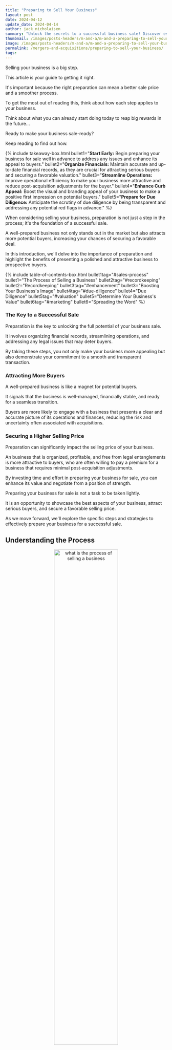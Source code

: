 ```yaml
---
title: "Preparing to Sell Your Business"
layout: post
date: 2024-04-12
update_date: 2024-04-14
author: jack_nicholaisen
summary: "Unlock the secrets to a successful business sale! Discover essential tips for preparation, valuation, and marketing. Read now to maximize your sale!"
thumbnail: /images/posts-headers/m-and-a/m-and-a-preparing-to-sell-your-business-header.png
image: /images/posts-headers/m-and-a/m-and-a-preparing-to-sell-your-business-header.png
permalink: /mergers-and-acquisitions/preparing-to-sell-your-business/
tags: 
---
```


Selling your business is a big step. 

This article is your guide to getting it right. 

It's important because the right preparation can mean a better sale price and a smoother process. 

To get the most out of reading this, think about how each step applies to your business. 

Think about what you can already start doing today to reap big rewards in the future...

Ready to make your business sale-ready? 

Keep reading to find out how.

{% include takeaway-box.html bullet1="<b>Start Early:</b> Begin preparing your business for sale well in advance to address any issues and enhance its appeal to buyers." bullet2="<b>Organize Financials:</b> Maintain accurate and up-to-date financial records, as they are crucial for attracting serious buyers and securing a favorable valuation." bullet3="<b>Streamline Operations:</b> Improve operational efficiency to make your business more attractive and reduce post-acquisition adjustments for the buyer." bullet4="<b>Enhance Curb Appeal:</b> Boost the visual and branding appeal of your business to make a positive first impression on potential buyers." bullet5="<b>Prepare for Due Diligence:</b> Anticipate the scrutiny of due diligence by being transparent and addressing any potential red flags in advance." %}

When considering selling your business, preparation is not just a step in the process; it's the foundation of a successful sale. 

A well-prepared business not only stands out in the market but also attracts more potential buyers, increasing your chances of securing a favorable deal. 

In this introduction, we'll delve into the importance of preparation and highlight the benefits of presenting a polished and attractive business to prospective buyers.

{% include table-of-contents-box.html bullet1tag="#sales-process" bullet1="The Process of Selling a Business" bullet2tag="#recordkeeping" bullet2="Recordkeeping" bullet3tag="#enhancement" bullet3="Boosting Your Business's Image" bullet4tag="#due-diligence" bullet4="Due Diligence" bullet5tag="#valuation" bullet5="Determine Your Business's Value" bullet6tag="#marketing" bullet6="Spreading the Word" %}

### The Key to a Successful Sale

Preparation is the key to unlocking the full potential of your business sale. 

It involves organizing financial records, streamlining operations, and addressing any legal issues that may deter buyers. 

By taking these steps, you not only make your business more appealing but also demonstrate your commitment to a smooth and transparent transaction.

### Attracting More Buyers

A well-prepared business is like a magnet for potential buyers. 

It signals that the business is well-managed, financially stable, and ready for a seamless transition. 

Buyers are more likely to engage with a business that presents a clear and accurate picture of its operations and finances, reducing the risk and uncertainty often associated with acquisitions.

### Securing a Higher Selling Price

Preparation can significantly impact the selling price of your business. 

An  business that is organized, profitable, and free from legal entanglements is more attractive to buyers, who are often willing to pay a premium for a business that requires minimal post-acquisition adjustments. 

By investing time and effort in preparing your business for sale, you can enhance its value and negotiate from a position of strength.

Preparing your business for sale is not a task to be taken lightly. 
<a id="sales-process"> 

It is an opportunity to showcase the best aspects of your business, attract serious buyers, and secure a favorable selling price. 

As we move forward, we'll explore the specific steps and strategies to effectively prepare your business for a successful sale.

## Understanding the Process

<center>
<img alt="what is the process of selling a business" src="/images/content/lao-tzu-journey.png" title="What are the steps for buying and selling businesses?" style="width: 63%; height: 63%">
</center>

Selling a business is a complex and often emotional journey. 

It's not just about finding a buyer; it's about navigating a series of steps that lead to a <a href="https://www.sba.gov/business-guide/manage-your-business/close-or-sell-your-business" target="_blank">successful transaction</a>. 

In this section, we'll provide an overview of the process and emphasize the importance of setting realistic expectations and timelines.

### The Steps Involved in Selling a Business

**1. Preparation**: 

This initial stage involves getting your business in order, which includes organizing financial records, addressing any legal issues, and making your business as attractive as possible to potential buyers.

**2. Valuation**: 

Determining the worth of your business is crucial. 

This can be done through various methods, such as asset-based, earning value, or market value approaches.

**3. Marketing**: 

Once your business is ready and valued, the next step is to <a href="https://www.bizbuysell.com/learning-center/guide/steps-sell-business/?isncms=1&isncms=1&isncms=1" target="_blank">market it to potential buyers</a>. 

This can be done through business brokers, online marketplaces, or networking within your industry.

**4. Negotiation**: 

When a potential buyer shows interest, the negotiation phase begins. 

This involves discussing terms, price, and other conditions of the sale.

**5. Due Diligence**: 

The buyer will conduct a thorough examination of your business, including its financial performance, legal standing, and operational efficiency.

**6. Closing**: 

If all goes well, the final step is the closing of the sale, where contracts are signed, and the payment is made.

### Setting Realistic Expectations and Timelines

It's important to understand that selling a business takes time. 

On average, the process can take anywhere from six months to a year, or even longer, depending on the complexity and size of the business. 

Setting <a href="https://www.investopedia.com/articles/pf/08/sell-small-business.asp" target="_blank">realistic expectations</a> from the outset can help manage your stress levels and ensure that you don't rush into a deal that isn't in your best interest.

Moreover, being flexible with timelines is crucial. 

Various factors, such as market conditions, buyer availability, and negotiation duration, can impact the overall timeline. 

Patience and a clear understanding of the process can lead to a more successful and satisfying sale.
<a id="recordkeeping"> 

Understanding the process of selling a business is the first step toward a successful transaction. 

By familiarizing yourself with the steps involved and setting realistic expectations, you can navigate the journey with confidence and ultimately achieve a favorable outcome.

## Financial Record-Keeping

<center>
<img alt="what do i need for bookkeeping in business" src="/images/content/accounting.png" title="What records do i need to track in my business?" style="width: 63%; height: 63%">
</center>

When preparing your business for sale, one of the most critical aspects is ensuring your financial records are accurate and up-to-date. 

This section will explore the importance of <a href="https://www.businessinitiative.org/llc/financial-management/" target="_blank">meticulous financial record-keeping</a>, provide tips for organizing key documents, and offer guidance on presenting financial information appealingly to potential buyers.

### The Importance of Accurate Financial Records

Accurate financial records are the backbone of a transparent and trustworthy business sale. 

They provide a clear picture of your business's financial health, which is crucial for attracting serious buyers and securing a fair valuation. 

Well-kept records also expedite the due diligence process, as buyers can easily <a href="https://www.irs.gov/businesses/small-businesses-self-employed/recordkeeping" target="_blank">verify the financial performance</a> of your business.

### Tips for Organizing Financial Statements, Tax Returns, and Other Key Documents

**1.  Maintain Regular Updates**: 

Ensure that your financial statements are updated regularly, preferably on a monthly basis. 

This includes balance sheets, income statements, cash flow statements, and any other relevant financial reports.

**2.  Organize Tax Returns**: 

Keep copies of your business tax returns for at least the last three to five years. 

These documents are essential for buyers to understand the tax obligations and history of your business.

**3.  Segregate Financial Documents**: 

Create separate folders for different types of financial documents. 

This will make it easier for buyers to navigate through your records during the due diligence process.

**4.  Use Digital Tools**: 

Consider using accounting software or digital tools to keep your financial records organized and easily accessible. 

Platforms like QuickBooks or Xero can provide comprehensive financial management solutions.

**5.  Seek Professional Help**: 

If needed, hire an accountant or financial advisor to help organize and present your financial records. 

Their expertise can add credibility to your financial data.

### How to Present Financial Information in a Way That Appeals to Potential Buyers

- **Highlight Key Metrics**: 

Focus on key financial metrics that buyers are interested in, such as <a href="https://www.mckinsey.com/capabilities/strategy-and-corporate-finance/our-insights/the-ten-rules-of-growth" target="_blank">revenue growth</a>, profit margins, and cash flow.

- **Provide Context**: 

Offer explanations for any anomalies or fluctuations in your financial records. 

This transparency can build trust with potential buyers.

- **Use Visuals**: 

Consider using charts, graphs, or other visual aids to present your financial data in a more digestible and appealing format.

- **Create Summary Documents**: 

Develop summary documents that provide an overview of your business's financial performance over the years. 

This can be a quick reference for buyers to gauge the financial health of your business.
<a id="enhancement"> 

Having accurate and well-organized financial records are crucial for a successful business sale. 

By following these tips and presenting your financial information in an appealing way, you can attract more potential buyers and increase your chances of securing a favorable deal.

## Improving Business Operations

<center>
<img alt="how to enhance your business efficiency" src="/images/content/logistics.png" title="What is the best way to improve my companys operations" style="width: 63%; height: 63%">
</center>

As you prepare your business for sale, it's crucial to ensure that your operations are running as smoothly and efficiently as possible. 

Streamlined operations not only make your business more attractive to potential buyers but also contribute to a higher valuation. 

In this section, we'll explore strategies for <a href="https://helpjuice.com/blog/operational-improvement" target="_blank">enhancing operations</a>, identifying and addressing weaknesses, and leveraging technology to boost efficiency.

### Strategies for Streamlining Operations and Increasing Efficiency

-  **Conduct an Operations Audit**: 

Start by reviewing your current operations to identify areas of inefficiency or waste. 

This could involve analyzing production processes, supply chain management, or customer service protocols.

-  **Implement Lean Principles**: 

Adopt lean management techniques to eliminate non-value-adding activities and streamline processes. 

This approach focuses on continuous improvement and can significantly enhance operational efficiency.

-  **Outsource Non-Core Activities**: 

Consider outsourcing functions that are not central to your business, such as payroll, IT services, or janitorial duties. 

This can reduce overhead costs and allow your team to focus on core business activities.

-  **Optimize Inventory Management**: 

Implement inventory management practices that minimize stock levels while ensuring you meet customer demand. 

Techniques such as just-in-time (JIT) inventory can <a href="https://webflow.com/blog/streamlining-processes" target="_blank">reduce storage costs and improve cash flow</a>.

### Identifying and Addressing Operational Weaknesses

**1.  Seek Employee Feedback**: 

Your employees are on the front lines of your operations and can provide valuable insights into areas of improvement. 

Encourage open communication and feedback to identify operational weaknesses.

**2.  Monitor Key Performance Indicators (KPIs)**: 

Track KPIs relevant to your operations, such as production efficiency, order fulfillment rate, or customer satisfaction scores. 

Regular monitoring can help you spot trends and address issues promptly.

**3.  Address Bottlenecks**: 

Identify and address any bottlenecks in your operations that could slow down production or service delivery. 

This might involve investing in new equipment, hiring additional staff, or redesigning workflows.

### The Role of Technology in Enhancing Business Operations

- **Invest in Automation**: 

Implement automation technologies to streamline repetitive tasks, reduce errors, and increase efficiency. 

For example, automated invoicing or inventory tracking systems can save time and reduce administrative burdens.

- **Utilize Cloud Computing**: 

Cloud-based solutions can provide flexibility, scalability, and cost savings. 

Migrating to the cloud can enhance collaboration, improve data accessibility, and reduce IT infrastructure costs.

- **Adopt Customer Relationship Management (CRM) Systems**: 

CRM systems can help you manage customer interactions more effectively, leading to improved customer satisfaction and retention. 

A well-managed customer base is an attractive asset to potential buyers.

Improving your business operations is a vital step in preparing your business for sale. 

By streamlining processes, <a href="https://www.netsuite.com/portal/resource/articles/financial-management/steps-improve-operational-efficiency.shtml" target="_blank">addressing weaknesses</a>, and embracing technology, you can enhance efficiency, reduce costs, and present a more attractive and valuable business to potential buyers.

## Enhancing Curb Appeal

<center>
<img alt="what is curb appeal in business" src="/images/content/bridge-of-opportunity.png" title="How to boost your companys image in the eys of the customer?" style="width: 63%; height: 63%">
</center>

In the context of selling a business, curb appeal refers to the overall attractiveness and presentation of your business to potential buyers.

Just as homeowners spruce up their properties before a sale, business owners should enhance their business's curb appeal to <a href="https://smallbiztrends.com/curb-appeal-ideas-small-business/" target="_blank">make a positive first impression</a> and boost its perceived value. 

This section will explore how to improve your business's curb appeal through physical improvements and branding enhancements.

### The Concept of Curb Appeal in the Context of a Business Sale

Curb appeal is about more than just the physical appearance of your business premises. 

It encompasses the visual aspects of your branding, the cleanliness and organization of your workspace, and the overall vibe that your business exudes. 

A business with high curb appeal appears well-maintained, professional, and inviting, which can significantly impact a buyer's initial perception.

### Tips for Making a Positive First Impression on Potential Buyers

**1. Physical Improvements**: 

   - **Clean and Declutter**: Ensure that your business premises are clean, organized, and free from clutter. A tidy and well-maintained space is <a href="https://fitsmallbusiness.com/curb-appeal-ideas/" target="_blank">more appealing and suggests efficient operations</a>.

   - **Update Signage**: If you have outdated or worn-out signage, consider replacing or refreshing it. Clear and attractive signage reinforces your brand and makes a strong first impression.

   - **Enhance Landscaping**: If applicable, invest in landscaping to improve the exterior appearance of your business. Well-kept greenery can add to the aesthetic appeal and create a welcoming atmosphere.

**2. Branding Enhancements**:

   - **Consistent Branding**: Ensure that your branding is consistent across all touchpoints, including your website, marketing materials, and business premises. Consistency builds trust and professionalism.

   - **Refresh Your Website**: Your website is often the first point of contact for potential buyers. Make sure it's up-to-date, easy to navigate, and reflective of your brand's values and offerings.

   - **Showcase Successes**: Highlight your business's achievements, customer testimonials, and case studies in your marketing materials. Positive stories can enhance your business's image and appeal to buyers.

### The Impact of Curb Appeal on the Perceived Value of the Business

Curb appeal can significantly impact the <a href="https://www.robinwaite.com/blog/how-to-make-your-business-more-appealing-to-customers" target="_blank">perceived value</a> of your business. 

A business that looks well-cared-for and professionally branded is more likely to attract serious buyers willing to pay a premium. 

First impressions matter, and enhancing your business's curb appeal can lead to a more favorable valuation and a smoother sale process.
<a id="due-diligence"> 

In conclusion, enhancing your business's curb appeal is a crucial step in preparing for a sale. 

By making physical improvements and boosting your branding, you can create a positive first impression that increases your business's attractiveness and perceived value to potential buyers.

## Preparing for Due Diligence

<center>
<img alt="what is due diligence in business" src="/images/content/investigation.png" title="How to do due diligence in business" style="width: 63%; height: 63%">
</center>

Due diligence is a critical stage in the business sale process, where potential buyers thoroughly examine your business to verify its financial, legal, and operational standing. 

Understanding this process <a href="https://www.bizbuysell.com/learning-center/article/due-diligence-checklist-what-to-verify-before-buying-a-business/" target="_blank">from the buyer's perspective</a> and preparing for the scrutiny it entails can significantly impact the outcome of your sale. 

In this section, we'll explore how to effectively prepare for due diligence and address any potential red flags that may arise.

### Understanding the Due Diligence Process from the Buyer's Perspective

From the buyer's perspective, due diligence is about risk assessment. 

Buyers want to ensure that they are making a sound investment and that there are <a href="https://www.smartsheet.com/due-diligence-guide" target="_blank">no hidden issues</a> that could affect the value or future performance of the business. 

They will typically examine:

- Financial records: Profit and loss statements, balance sheets, tax returns, and other financial documents.

- Legal matters: Contracts, leases, litigation history, and compliance with regulations.

- Operational aspects: Supply chain, customer relationships, employee contracts, and business processes.

### How to Prepare for the Scrutiny of Due Diligence

**1. Organize Documentation**: 

Ensure that all necessary documents are organized and readily accessible. 

This includes financial records, legal contracts, employee records, and other relevant paperwork.

**2.  Conduct a Pre-emptive Review**: 

Consider conducting an internal review or audit of your business before the due diligence process begins. 

This can help you identify and address any potential issues in advance.

**3.  Be Transparent**: 

Honesty is crucial during due diligence. Be upfront about any challenges or weaknesses in your business.

Transparency builds trust and can lead to more productive negotiations.

**4.  Provide Detailed Explanations**: 

Be prepared to explain any anomalies or fluctuations in your financials or business operations. 

Providing context can <a href="https://www.investopedia.com/terms/d/duediligence.asp" target="_blank">help alleviate concerns</a> and demonstrate your understanding of the business.

**5.  Address Legal Issues**: 

If there are any ongoing legal matters or potential regulatory concerns, address them before the due diligence process. 

Resolving these issues can make your business more attractive to buyers.

**6.  Highlight Strengths**: 

While it's important to address potential red flags, don't forget to highlight the strengths and opportunities within your business. 

Showcase areas of growth, competitive advantages, and key achievements.

### Addressing Potential Red Flags

Red flags can vary depending on the nature of your business, but common issues include:

- Inconsistent financial performance

- Legal disputes or unresolved litigation

- High employee turnover

- Dependency on a few key customers or suppliers

- Regulatory compliance issues

Addressing these red flags involves taking proactive steps to resolve any underlying issues, providing clear explanations for any anomalies, and demonstrating a plan for mitigating risks in the future.
<a id="valuation"> 

Preparing for due diligence is a crucial step in selling your business. 

The sooner you understand the process from the buyer's perspective, organizing your documentation, being transparent, and addressing potential red flags, the sooner you can navigate this phase more effectively and increase the likelihood of a successful sale.

## Valuing Your Business

<center>
<img alt="business valuation" src="/images/content/business-valuation.png" title="How to valuate a business" style="width: 63%; height: 63%">
</center>

Determining the value of your business is a crucial step in the sale process. 

A fair and accurate valuation not only sets the foundation for pricing but also influences the negotiation dynamics with potential buyers. 

In this section, we'll explore the importance of business valuation, different methods for assessing value, and how to justify your asking price to prospective buyers.

### The Importance of a Fair and Accurate Business Valuation

A well-founded valuation is essential for several reasons:

- **Setting Expectations**: It helps you set realistic expectations about the potential sale price and <a href="/mergers-and-acquisitions/valuation-techniques/" target="_blank">avoid surprises</a> during negotiations.

- **Attracting Buyers**: A reasonable and defendable valuation can make your business more attractive to serious buyers.

- **Facilitating Financing**: Buyers often need to secure financing for the purchase. A credible valuation can assist lenders in assessing the viability of the loan.

### Different Valuation Methods

Several methods can be used to value a business, each with its strengths and limitations. 

The choice of method depends on the nature of your business, its financial health, and the industry in which it operates. 

Common valuation methods include:

**1.  Asset-Based Valuation**: 

This method calculates the value of your business based on the net value of its assets. 

It's often used for businesses with significant tangible assets.

**2.  Earnings Multiple Valuation**: 

This approach values the business based on its earnings potential, using a multiplier that's typical for the industry. 

It's suitable for profitable businesses with stable earnings.

**3.  Discounted Cash Flow (DCF) Valuation**: 

DCF involves <a href="https://fitsmallbusiness.com/how-to-value-a-business/" target="_blank">forecasting the business's future cash flows</a> and discounting them back to their present value. 

This method is often used for businesses with predictable and growing cash flows.

**4.  Comparable Sales Valuation**: 

This method looks at the sale prices of similar businesses in the same industry. 

It's useful for gaining a sense of the market rate for businesses like yours.

### How to Justify Your Asking Price to Potential Buyers**

Once you've determined your business's value, you'll need to <a href="https://corporatefinanceinstitute.com/resources/valuation/valuation/" target="_blank">justify your asking price</a> to potential buyers. 

Here are some tips for doing so:

- **Provide Detailed Financials**: Present clear and comprehensive financial statements that support your valuation. This includes profit and loss statements, balance sheets, and cash flow statements.

- **Highlight Growth Potential**: Emphasize areas of your business that have strong growth potential. Buyers are often willing to pay a premium for businesses with promising futures.

- **Showcase Competitive Advantages**: Highlight any unique selling points or competitive advantages your business has. This could include proprietary technology, strong brand recognition, or exclusive contracts.

- **Be Transparent**: Be open about the methodology used for valuation and the assumptions underlying it. Transparency can build trust and facilitate negotiations.
<a id="marketing"> 

Valuing your business accurately and fairly is a critical step in preparing for a sale. 

By choosing the right valuation method and effectively justifying your asking price, you can attract serious buyers and pave the way for a successful transaction.

## Marketing Your Business for Sale

<center>
<img alt="advertising your business" src="/images/content/billboard-blank.png" title="How to let buyers know i am selling?" style="width: 63%; height: 63%">
</center>

Once you've prepared your business for sale and determined its value, the next step is to market it effectively to potential buyers. 

A well-executed <a href="https://allantaylorbrokers.com/how-to-market-a-business-for-sale/" target="_blank">marketing strategy</a> can help you reach the right audience and generate interest in your business. 

In the following section, we'll discuss creating a compelling sales memorandum, identifying the right marketing channels, and maintaining confidentiality throughout the process.

### Creating a Compelling Sales Memorandum

A sales memorandum, or offering memorandum, is a document that provides an overview of your business and its selling points. 

It's a crucial tool in attracting potential buyers. 

Here's how to create a compelling sales memorandum:

- **Highlight Key Strengths**: Emphasize the unique selling points of your business, such as a strong customer base, proprietary technology, or a strategic location.

- **Provide Financial Summaries**: Include summaries of your financial statements, showing revenue, profit margins, and growth trends.

- **Outline Growth Opportunities**: Describe potential areas for growth and expansion that a new owner could capitalize on.

- **Include Operational Details**: Provide an overview of your business operations, including your products or services, target market, and competitive landscape.

### Identifying the Right Channels to Market Your Business for Sale

Choosing the right channels to market your business is crucial for reaching potential buyers. 

Consider the following options:

**1. Business Brokers**: 

A professional business broker can help you reach a network of potential buyers and handle much of the marketing process.

**2. Online Business Marketplaces**: 

Websites like BizBuySell or BusinessesForSale.com can provide <a href="https://www.bizbuysell.com/learning-center/article/how-find-business-buyers/" target="_blank">exposure to a large audience</a> of potential buyers.

**3. Industry Networks**: 

Leverage your professional network within your industry to spread the word discreetly.

**4. Targeted Advertising**: 

Consider advertising in industry publications or online platforms that are frequented by potential buyers in your sector.

### Tips for Maintaining Confidentiality While Marketing Your Business

Maintaining confidentiality is crucial when marketing your business for sale. 

You don't want to alarm employees, customers, or suppliers. 

Here are some tips for keeping the sale discreet:

- **Use a Blind Profile**: Initially, provide a <a href="https://www.fundera.com/blog/selling-a-small-business" target="_blank">general description of your business</a> without revealing its name or specific location.

- **Require Non-Disclosure Agreements (NDAs)**: Before sharing detailed information, have potential buyers sign an NDA to protect your business's confidential information.

- **Control the Flow of Information**: Only provide detailed information to serious buyers who have demonstrated their interest and financial capability.

- **Communicate Carefully**: Be mindful of how you communicate about the sale, especially within the workplace and with external stakeholders.

Marketing your business for sale requires a strategic approach that highlights its strengths, reaches the right audience, and maintains confidentiality. 

By creating a compelling sales memorandum, choosing the appropriate marketing channels, and being cautious with information, you can attract serious buyers and pave the way for a successful sale.

## In Summary...

In summary, preparing your business for sale is a multifaceted process that requires careful planning and attention to detail. 

The key steps in this journey include:

- Understanding the sale process, 
- Maintaining accurate financial records, 
- Streamlining operations, 
- Enhancing curb appeal, 
- Preparing for due diligence, 
- Valuing your business accurately, 
- And marketing it effectively. 

Each of these components plays a crucial role in attracting potential buyers and maximizing the value of your business.

As a business owner, it's important to start the preparation process early. 

This allows you ample time to address any issues and present your business in the best possible light. 

Seeking professional advice from accountants, business brokers, or legal advisors can provide valuable insights and help you navigate the complexities of the sale process.

Thorough preparation not only increases the likelihood of a successful sale but also ensures a smoother transition for both you and the buyer. 

By taking the time to meticulously prepare your business for sale, you can achieve a favorable outcome that reflects the hard work and dedication you've invested in your business.

Considering selling your business?

Want expert guidance on how to prepare effectively?

<a href="https://calendly.com/businessinitiative/30-minute-consultation-call" target="_blank">Schedule a consultation call</a> with Business Initiative today! 

Our team can provide tailored advice and support to help you achieve a successful sale. 

You can also subscribe to our newsletter for more insights on business transactions and follow us on X (Twitter) for the latest updates.

By leveraging the information outlined in this article and seeking professional support, you have the tools to navigate the sale process with confidence and secure the best possible outcome for your business.

<br>
<a href="https://twitter.com/intent/tweet?screen_name=BisInitiative&ref_src=twsrc%5Etfw" class="twitter-mention-button" data-size="large" data-show-count="false">Tweet to @BisInitiative</a><script async src="https://platform.twitter.com/widgets.js" charset="utf-8"></script>
<br>

<script async data-uid="0625212ce2" src="https://adept-hustler-4565.ck.page/0625212ce2/index.js"></script>


<br>
<details>
<summary><b>Sources</b></summary>
<br>
<ul>
  <li><a href="https://www.investopedia.com/articles/pf/08/sell-small-business.asp" target="_blank">Investopedia: How to Sell Your Small Business</a></li>
  <li><a href="https://www.sba.gov/business-guide/manage-your-business/close-or-sell-your-business" target="_blank">U.S. Small Business Administration: Close or sell your business</a></li>
  <li><a href="https://www.bizbuysell.com/learning-center/guide/steps-sell-business/?isncms=1&isncms=1&isncms=1" target="_blank">BizBuySell: Steps to Sell Your Small Business</a></li>
  <li><a href="https://www.mckinsey.com/capabilities/strategy-and-corporate-finance/our-insights/the-ten-rules-of-growth" target="_blank">McKinsey & Company: The ten rules of growth</a></li>
  <li><a href="https://www.businessinitiative.org/llc/financial-management/" target="_blank">Business Initiative: Managing Your LLC's Finances in 2024 - Bookkeeping, Accounting, and Tax Strategies</a></li>
  <li><a href="https://www.irs.gov/businesses/small-businesses-self-employed/recordkeeping" target="_blank">IRS: Recordkeeping</a></li>
  <li><a href="https://helpjuice.com/blog/operational-improvement" target="_blank">Helpjuice: Operational Improvement: Guide to Continuous Growth</a></li>
  <li><a href="https://www.netsuite.com/portal/resource/articles/financial-management/steps-improve-operational-efficiency.shtml" target="_blank">Oracle: 17 Steps to Improve Operational Efficiency</a></li>
  <li><a href="https://webflow.com/blog/streamlining-processes" target="_blank">Webflow: The ultimate step-by-step guide to streamlining your business processes</a></li>
  <li><a href="https://smallbiztrends.com/curb-appeal-ideas-small-business/" target="_blank">Small Business Trends: 25 Ideas to Boost Your Business Curb Appeal</a></li>
  <li><a href="https://www.robinwaite.com/blog/how-to-make-your-business-more-appealing-to-customers" target="_blank">Robin Waite: How To Make Your Business More Appealing To Customers</a></li>
  <li><a href="https://fitsmallbusiness.com/curb-appeal-ideas/" target="_blank">Fit Small Business: 24 Curb Appeal Ideas to Increase Sales Price</a></li>
  <li><a href="https://www.bizbuysell.com/learning-center/article/due-diligence-checklist-what-to-verify-before-buying-a-business/" target="_blank">BizBuySell: Due Diligence Checklist - What to Verify Before Buying a Business</a></li>
  <li><a href="https://www.investopedia.com/terms/d/duediligence.asp" target="_blank">Investopedia: Due Diligence</a></li>
  <li><a href="https://www.smartsheet.com/due-diligence-guide" target="_blank">Smartsheet: Everything You Need to Know About Due Diligence: Types, Roles, and Processes</a></li>
  <li><a href="/mergers-and-acquisitions/valuation-techniques/" target="_blank">Business Initative: Valuation Techniques for Small Businesses</a></li>
  <li><a href="https://fitsmallbusiness.com/how-to-value-a-business/" target="_blank">Fit Small Business: How to Value a Business: The Ultimate Guide</a></li>
  <li><a href="https://corporatefinanceinstitute.com/resources/valuation/valuation/" target="_blank">Corporate Finance Institute: Valuation Overview</a></li>
  <li><a href="https://www.bizbuysell.com/learning-center/article/how-find-business-buyers/" target="_blank">BizBuySell: How to Find Buyers for Your Business</a></li>
  <li><a href="https://allantaylorbrokers.com/how-to-market-a-business-for-sale/" target="_blank">Allan Taylor Brokers: How to Market a Business For Sale Like a Pro</a></li>
  <li><a href="https://www.fundera.com/blog/selling-a-small-business" target="_blank">Fundera: Selling a Small Business: A Step-by-Step Guide</a></li>
</ul>
</details>


